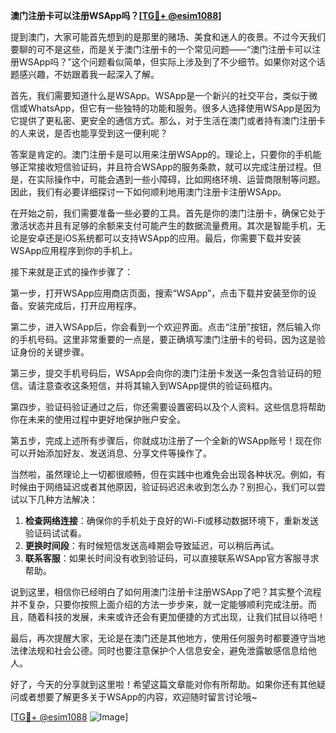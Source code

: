 **澳门注册卡可以注册WSApp吗？[[TG💪+ @esim1088](https://t.me/s/esim1088)]**

提到澳门，大家可能首先想到的是那里的赌场、美食和迷人的夜景。不过今天我们要聊的可不是这些，而是关于澳门注册卡的一个常见问题——“澳门注册卡可以注册WSApp吗？”这个问题看似简单，但实际上涉及到了不少细节。如果你对这个话题感兴趣，不妨跟着我一起深入了解。

首先，我们需要知道什么是WSApp。WSApp是一个新兴的社交平台，类似于微信或WhatsApp，但它有一些独特的功能和服务。很多人选择使用WSApp是因为它提供了更私密、更安全的通信方式。那么，对于生活在澳门或者持有澳门注册卡的人来说，是否也能享受到这一便利呢？

答案是肯定的。澳门注册卡是可以用来注册WSApp的。理论上，只要你的手机能够正常接收短信验证码，并且符合WSApp的服务条款，就可以完成注册过程。但是，在实际操作中，可能会遇到一些小障碍，比如网络环境、运营商限制等问题。因此，我们有必要详细探讨一下如何顺利地用澳门注册卡注册WSApp。

在开始之前，我们需要准备一些必要的工具。首先是你的澳门注册卡，确保它处于激活状态并且有足够的余额来支付可能产生的数据流量费用。其次是智能手机，无论是安卓还是iOS系统都可以支持WSApp的应用。最后，你需要下载并安装WSApp应用程序到你的手机上。

接下来就是正式的操作步骤了：

第一步，打开WSApp应用商店页面，搜索“WSApp”，点击下载并安装至你的设备。安装完成后，打开应用程序。

第二步，进入WSApp后，你会看到一个欢迎界面。点击“注册”按钮，然后输入你的手机号码。这里非常重要的一点是，要正确填写澳门注册卡的号码，因为这是验证身份的关键步骤。

第三步，提交手机号码后，WSApp会向你的澳门注册卡发送一条包含验证码的短信。请注意查收这条短信，并将其输入到WSApp提供的验证码框内。

第四步，验证码验证通过之后，你还需要设置密码以及个人资料。这些信息将帮助你在未来的使用过程中更好地保护账户安全。

第五步，完成上述所有步骤后，你就成功注册了一个全新的WSApp账号！现在你可以开始添加好友、发送消息、分享文件等操作了。

当然啦，虽然理论上一切都很顺畅，但在实践中也难免会出现各种状况。例如，有时候由于网络延迟或者其他原因，验证码迟迟未收到怎么办？别担心，我们可以尝试以下几种方法解决：

1. **检查网络连接**：确保你的手机处于良好的Wi-Fi或移动数据环境下，重新发送验证码试试看。
2. **更换时间段**：有时候短信发送高峰期会导致延迟，可以稍后再试。
3. **联系客服**：如果长时间没有收到验证码，可以直接联系WSApp官方客服寻求帮助。

说到这里，相信你已经明白了如何用澳门注册卡注册WSApp了吧？其实整个流程并不复杂，只要你按照上面介绍的方法一步步来，就一定能够顺利完成注册。而且，随着科技的发展，未来或许还会有更加便捷的方式出现，让我们拭目以待吧！

最后，再次提醒大家，无论是在澳门还是其他地方，使用任何服务时都要遵守当地法律法规和社会公德。同时也要注意保护个人信息安全，避免泄露敏感信息给他人。

好了，今天的分享就到这里啦！希望这篇文章能对你有所帮助。如果你还有其他疑问或者想要了解更多关于WSApp的内容，欢迎随时留言讨论哦~ 

[[TG💪+ @esim1088](https://t.me/s/esim1088) ![Image](https://i.postimg.cc/4NQfJmqS/Snipaste-2025-05-13-00-14-12.png)]